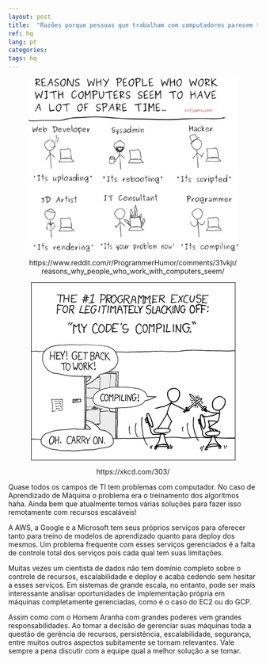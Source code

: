 ```yaml
---
layout: post
title:  "Razões porque pessoas que trabalham com computadores parecem ter muito tempo livre"
ref: hq
lang: pt
categories: 
tags: hq
---
```


<figure>
	<p align="center"><img src="/assets/hq1.jpg" align="center"></p>
	<p align="center"><figcaption align="center">https://www.reddit.com/r/ProgrammerHumor/comments/31vkjr/reasons_why_people_who_work_with_computers_seem/</figcaption></p>
</figure>

<figure>
	<p align="center"><img src="/assets/hq2.png" align="center"></p>
	<p align="center"><figcaption align="center">https://xkcd.com/303/</figcaption></p>
</figure>


Quase todos os campos de TI tem problemas com computador. No caso de Aprendizado de Máquina o problema era o treinamento dos algoritmos haha. Ainda bem que atualmente temos várias soluções para fazer isso remotamente com recursos escaláveis!

A AWS, a Google e a Microsoft tem seus próprios serviços para oferecer tanto para treino de modelos de aprendizado quanto para deploy dos mesmos. Um problema frequente com esses serviços gerenciados é a falta de controle total dos serviços pois cada qual tem suas limitações.

Muitas vezes um cientista de dados não tem domínio completo sobre o controle de recursos, escalabilidade e deploy e acaba cedendo sem hesitar a esses serviços. Em sistemas de grande escala, no entanto, pode ser mais interessante analisar oportunidades de implementação própria em máquinas completamente gerenciadas, como é o caso do EC2 ou do GCP.

Assim como com o Homem Aranha com grandes poderes vem grandes responsabilidades. Ao tomar a decisão de gerenciar suas máquinas toda a questão de gerência de recursos, persistência, escalabilidade, segurança, entre muitos outros aspectos subitamente se tornam relevantes. Vale sempre a pena discutir com a equipe qual a melhor solução a se tomar.

